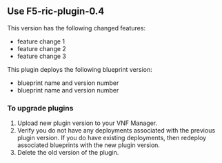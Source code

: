 ## Use F5-ric-plugin-0.4 
This version has the following changed features:

- feature change 1
- feature change 2
- feature change 3

This plugin deploys the following blueprint version:
 
 - blueprint name and version number
 - blueprint name and version number

### To upgrade plugins

1. Upload new plugin version to your VNF Manager. 
2. Verify you do not have any deployments associated with the previous plugin version. If you do have existing deployments, 
then redeploy associated blueprints with the new plugin version.
3. Delete the old version of the plugin.
